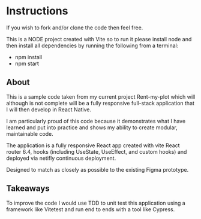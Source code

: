 
# Instructions

If you wish to fork and/or clone the code then feel free. 

This is a NODE project created with Vite so to run it please install node and then install all dependencies by running the following from a terminal:

- npm install
- npm start

## About

This is a sample code taken from my current project Rent-my-plot which will although is not complete will be a fully responsive full-stack application that I will then develop in React Native. 

I am particularly proud of this code because it demonstrates what I have learned and put into practice and shows my ability to create modular, maintainable code.

The application is a fully responsive React app created with vite React router 6.4, hooks (including UseState, UseEffect, and custom hooks) and deployed via netifly continuous deployment.

Designed to match as closely as possible to the existing Figma prototype.

## Takeaways

To improve the code I would use TDD to unit test this application using a framework like Vitetest and run end to ends with a tool like Cypress. 




